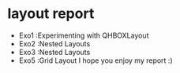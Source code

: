 # layout report 
* Exo1 :Experimenting with QHBOXLayout
* Exo2 :Nested Layouts
* Exo3 :Nested Layouts
* Exo5 :Grid Layout
<pr>I hope you enjoy my report :)
